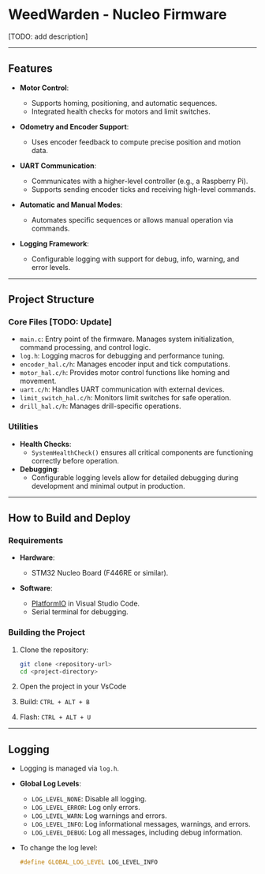 
# WeedWarden - Nucleo Firmware

[TODO: add description]

---

## **Features**
- **Motor Control**:
  - Supports homing, positioning, and automatic sequences.
  - Integrated health checks for motors and limit switches.

- **Odometry and Encoder Support**:
  - Uses encoder feedback to compute precise position and motion data.

- **UART Communication**:
  - Communicates with a higher-level controller (e.g., a Raspberry Pi).
  - Supports sending encoder ticks and receiving high-level commands.

- **Automatic and Manual Modes**:
  - Automates specific sequences or allows manual operation via commands.

- **Logging Framework**:
  - Configurable logging with support for debug, info, warning, and error levels.

---

## **Project Structure**

### **Core Files** [TODO: Update]
- `main.c`: Entry point of the firmware. Manages system initialization, command processing, and control logic.
- `log.h`: Logging macros for debugging and performance tuning.
- `encoder_hal.c/h`: Manages encoder input and tick computations.
- `motor_hal.c/h`: Provides motor control functions like homing and movement.
- `uart.c/h`: Handles UART communication with external devices.
- `limit_switch_hal.c/h`: Monitors limit switches for safe operation.
- `drill_hal.c/h`: Manages drill-specific operations.

### **Utilities**
- **Health Checks**:
  - `SystemHealthCheck()` ensures all critical components are functioning correctly before operation.
- **Debugging**:
  - Configurable logging levels allow for detailed debugging during development and minimal output in production.

---

## **How to Build and Deploy**
### **Requirements**
- **Hardware**:
  - STM32 Nucleo Board (F446RE or similar).

- **Software**:
  - [PlatformIO](https://platformio.org/) in Visual Studio Code.
  - Serial terminal for debugging.

### **Building the Project**
1. Clone the repository:
   ```bash
   git clone <repository-url>
   cd <project-directory>
   ```

2. Open the project in your VsCode

3. Build: `CTRL + ALT + B`

4. Flash: `CTRL + ALT + U`

---

## **Logging**
- Logging is managed via `log.h`.
- **Global Log Levels**:
  - `LOG_LEVEL_NONE`: Disable all logging.
  - `LOG_LEVEL_ERROR`: Log only errors.
  - `LOG_LEVEL_WARN`: Log warnings and errors.
  - `LOG_LEVEL_INFO`: Log informational messages, warnings, and errors.
  - `LOG_LEVEL_DEBUG`: Log all messages, including debug information.

- To change the log level:
  ```c
  #define GLOBAL_LOG_LEVEL LOG_LEVEL_INFO
  ```